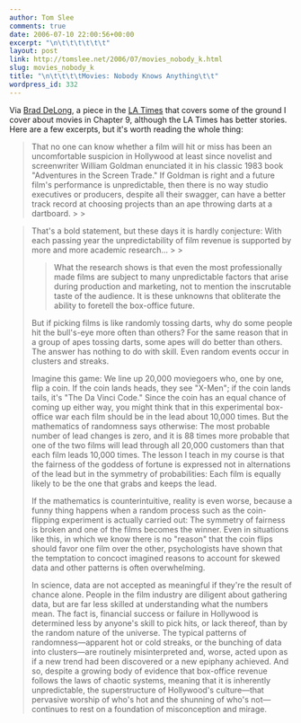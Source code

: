 ```yaml
---
author: Tom Slee
comments: true
date: 2006-07-10 22:00:56+00:00
excerpt: "\n\t\t\t\t\t\t"
layout: post
link: http://tomslee.net/2006/07/movies_nobody_k.html
slug: movies_nobody_k
title: "\n\t\t\t\tMovies: Nobody Knows Anything\t\t"
wordpress_id: 332
---
```



				

Via [Brad DeLong](http://delong.typepad.com/sdj/2006/07/hollywood.html), a piece in the [LA Times](http://www.latimes.com/features/printedition/magazine/la-tm-random27jul02,1,1850294,full.story?coll=la-headlines-magazine&ctrack=1&cset=true) that covers some of the ground I cover about movies in Chapter 9, although the LA Times has better stories. Here are a few excerpts, but it's worth reading the whole thing:

<blockquote>That no one can know whether a film will hit or miss has been an
uncomfortable suspicion in Hollywood at least since novelist and
screenwriter William Goldman enunciated it in his classic 1983 book
"Adventures in the Screen Trade." If Goldman is right and a future
film's performance is unpredictable, then there is no way studio
executives or producers, despite all their swagger, can have a better
track record at choosing projects than an ape throwing darts at a
dartboard.
> 
> </blockquote>




<blockquote>
That's a bold statement, but these days it is hardly conjecture: With
each passing year the unpredictability of film revenue is supported by
more and more academic research...
> 
> 

> 
> What the research shows is that even the most professionally made films
are subject to many unpredictable factors that arise during production
and marketing, not to mention the inscrutable taste of the audience. It
is these unknowns that obliterate the ability to foretell the
box-office future.
> 
> 

> 
> 
But if picking films is like randomly tossing darts, why do some people
hit the bull's-eye more often than others? For the same reason that in
a group of apes tossing darts, some apes will do better than others.
The answer has nothing to do with skill. Even random events occur in
clusters and streaks.
> 
> 

> 
> 
Imagine this game: We line up 20,000 moviegoers who, one by one, flip a
coin. If the coin lands heads, they see "X-Men"; if the coin lands
tails, it's "The Da Vinci Code." Since the coin has an equal chance of
coming up either way, you might think that in this experimental
box-office war each film should be in the lead about 10,000 times. But
the mathematics of randomness says otherwise: The most probable number
of lead changes is zero, and it is 88 times more probable that one of
the two films will lead through all 20,000 customers than that each
film leads 10,000 times. The lesson I teach in my course is that the
fairness of the goddess of fortune is expressed not in alternations of
the lead but in the symmetry of probabilities: Each film is equally
likely to be the one that grabs and keeps the lead.
> 
> 

> 
> 
If the mathematics is counterintuitive, reality is even worse, because
a funny thing happens when a random process such as the coin-flipping
experiment is actually carried out: The symmetry of fairness is broken
and one of the films becomes the winner. Even in situations like this,
in which we know there is no "reason" that the coin flips should favor
one film over the other, psychologists have shown that the temptation
to concoct imagined reasons to account for skewed data and other
patterns is often overwhelming.
> 
> 

> 
> 
In science, data are not accepted as meaningful if they're the result
of chance alone. People in the film industry are diligent about
gathering data, but are far less skilled at understanding what the
numbers mean. The fact is, financial success or failure in Hollywood is
determined less by anyone's skill to pick hits, or lack thereof, than
by the random nature of the universe. The typical patterns of
randomness—apparent hot or cold streaks, or the bunching of data into
clusters—are routinely misinterpreted and, worse, acted upon as if a
new trend had been discovered or a new epiphany achieved. And so,
despite a growing body of evidence that box-office revenue follows the
laws of chaotic systems, meaning that it is inherently unpredictable,
the superstructure of Hollywood's culture—that pervasive worship of
who's hot and the shunning of who's not—continues to rest on a
foundation of misconception and mirage.
> 
> </blockquote>


		
